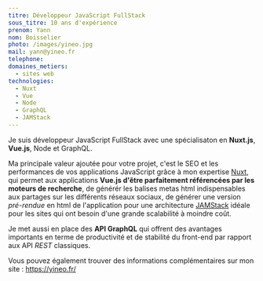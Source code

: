```yaml
---
titre: Développeur JavaScript FullStack
sous_titre: 10 ans d'expérience
prenom: Yann
nom: Boisselier
photo: /images/yineo.jpg
mail: yann@yineo.fr
telephone:
domaines_metiers:
  - sites web
technologies:
  - Nuxt
  - Vue
  - Node
  - GraphQL
  - JAMStack
---
```


Je suis développeur JavaScript FullStack avec une spécialisaton en **Nuxt.js**, **Vue.js**, Node et GraphQL.

Ma principale valeur ajoutée pour votre projet, c'est le SEO et les performances de vos applications JavaScript grâce à mon expertise [Nuxt](https://nuxtjs.org/), qui permet aux applications **Vue.js d'être parfaitement référencées par les moteurs de recherche**, de générér les balises metas html indispensables aux partages sur les différents réseaux sociaux, de générer une version _pré-rendue_ en html de l'application pour une architecture [JAMStack](https://jamstack.org/) idéale pour les sites qui ont besoin d'une grande scalabilité à moindre coût.

Je met aussi en place des **API GraphQL** qui offrent des avantages importants en terme de productivité et de stabilité du front-end par rapport aux API _REST_ classiques.

Vous pouvez également trouver des informations complémentaires sur mon site : https://yineo.fr/
